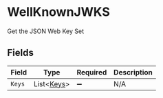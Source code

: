 # WellKnownJWKS

Get the JSON Web Key Set


## Fields

| Field                                         | Type                                          | Required                                      | Description                                   |
| --------------------------------------------- | --------------------------------------------- | --------------------------------------------- | --------------------------------------------- |
| `Keys`                                        | List<[Keys](../../Models/Components/Keys.md)> | :heavy_minus_sign:                            | N/A                                           |